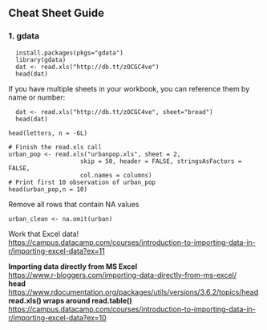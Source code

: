 ## Cheat Sheet Guide
### 1. gdata  
```
  install.packages(pkgs="gdata")
  library(gdata)
  dat <- read.xls("http://db.tt/zOCGC4ve")
  head(dat)
```
  If you have multiple sheets in your workbook, you can reference them by name or number:
```
  dat <- read.xls("http://db.tt/zOCGC4ve", sheet="bread")
  head(dat)
  ```
  ```
  head(letters, n = -6L)
  ```
  
  ```
# Finish the read.xls call
urban_pop <- read.xls("urbanpop.xls", sheet = 2,
                      skip = 50, header = FALSE, stringsAsFactors = FALSE,
                      col.names = columns)
# Print first 10 observation of urban_pop
head(urban_pop,n = 10)
  ```
Remove all rows that contain NA values
```
urban_clean <- na.omit(urban)
```
Work that Excel data!
<br> https://campus.datacamp.com/courses/introduction-to-importing-data-in-r/importing-excel-data?ex=11

 **Importing data directly from MS Excel**
<br> https://www.r-bloggers.com/importing-data-directly-from-ms-excel/
<br> **head**
<br>https://www.rdocumentation.org/packages/utils/versions/3.6.2/topics/head
<br> **read.xls() wraps around read.table()**
<br> https://campus.datacamp.com/courses/introduction-to-importing-data-in-r/importing-excel-data?ex=10

